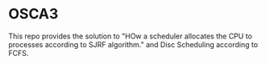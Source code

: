 # OSCA3

This repo provides the solution to "HOw a scheduler allocates the CPU to processes according to SJRF algorithm."
and
Disc Scheduling according to FCFS.
